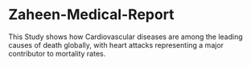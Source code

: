 # Zaheen-Medical-Report
This Study shows how Cardiovascular diseases are among the leading causes of death globally, with heart attacks representing a major contributor to mortality rates.
